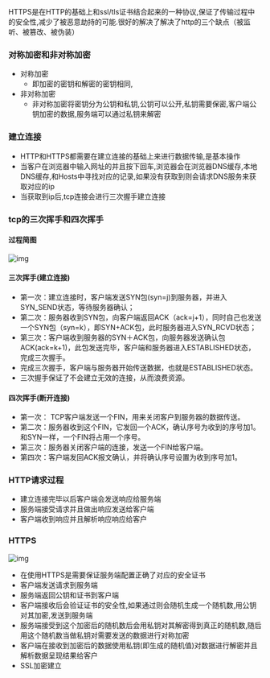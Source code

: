 HTTPS是在HTTP的基础上和ssl/tls证书结合起来的一种协议,保证了传输过程中的安全性,减少了被恶意劫持的可能.很好的解决了解决了http的三个缺点（被监听、被篡改、被伪装）

### 对称加密和非对称加密

- 对称加密
  - 即加密的密钥和解密的密钥相同,
- 非对称加密
  - 非对称加密将密钥分为公钥和私钥,公钥可以公开,私钥需要保密,客户端公钥加密的数据,服务端可以通过私钥来解密

### 建立连接

- HTTP和HTTPS都需要在建立连接的基础上来进行数据传输,是基本操作
- 当客户在浏览器中输入网址的并且按下回车,浏览器会在浏览器DNS缓存,本地DNS缓存,和Hosts中寻找对应的记录,如果没有获取到则会请求DNS服务来获取对应的ip
- 当获取到ip后,tcp连接会进行三次握手建立连接

### tcp的三次挥手和四次挥手

#### 过程简图

![img](http://upload-images.jianshu.io/upload_images/3509189-4cc63f4cbd223181.png?imageMogr2/auto-orient/strip%7CimageView2/2/w/1240)

#### 三次挥手(建立连接)

- 第一次：建立连接时，客户端发送SYN包(syn=j)到服务器，并进入SYN_SEND状态，等待服务器确认；
- 第二次：服务器收到SYN包，向客户端返回ACK（ack=j+1），同时自己也发送一个SYN包（syn=k），即SYN+ACK包，此时服务器进入SYN_RCVD状态；
- 第三次：客户端收到服务器的SYN＋ACK包，向服务器发送确认包ACK(ack=k+1)，此包发送完毕，客户端和服务器进入ESTABLISHED状态，完成三次握手。
- 完成三次握手，客户端与服务器开始传送数据，也就是ESTABLISHED状态。
- 三次握手保证了不会建立无效的连接，从而浪费资源。

#### 四次挥手(断开连接)

- 第一次： TCP客户端发送一个FIN，用来关闭客户到服务器的数据传送。
- 第二次：服务器收到这个FIN，它发回一个ACK，确认序号为收到的序号加1。和SYN一样，一个FIN将占用一个序号。
- 第三次：服务器关闭客户端的连接，发送一个FIN给客户端。
- 第四次：客户端发回ACK报文确认，并将确认序号设置为收到序号加1。

### HTTP请求过程

- 建立连接完毕以后客户端会发送响应给服务端
- 服务端接受请求并且做出响应发送给客户端
- 客户端收到响应并且解析响应响应给客户

### HTTPS

![img](http://upload-images.jianshu.io/upload_images/3509189-4e57a314332d756e.png?imageMogr2/auto-orient/strip%7CimageView2/2/w/1240)

- 在使用HTTPS是需要保证服务端配置正确了对应的安全证书
- 客户端发送请求到服务端
- 服务端返回公钥和证书到客户端
- 客户端接收后会验证证书的安全性,如果通过则会随机生成一个随机数,用公钥对其加密,发送到服务端
- 服务端接受到这个加密后的随机数后会用私钥对其解密得到真正的随机数,随后用这个随机数当做私钥对需要发送的数据进行对称加密
- 客户端在接收到加密后的数据使用私钥(即生成的随机值)对数据进行解密并且解析数据呈现结果给客户
- SSL加密建立

